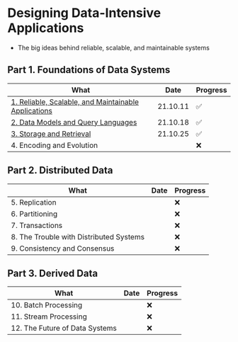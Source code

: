 # Designing Data-Intensive Applications

- The big ideas behind reliable, scalable, and maintainable systems

## Part 1. Foundations of Data Systems

|What|Date|Progress|
|-----|----|---|
|[1. Reliable, Scalable, and Maintainable Applications](part1_foundations_of_data_systems/01_reliable_scalable_and_maintainable_applications.md)|21.10.11|:white_check_mark:|
|[2. Data Models and Query Languages](part1_foundations_of_data_systems/02_data_models_and_query_languages.md)|21.10.18|:white_check_mark:|
|[3. Storage and Retrieval](part1_foundations_of_data_systems/03_storage_and_retrieval.md)| 21.10.25 |:white_check_mark:|
|4. Encoding and Evolution| |:x:|

## Part 2. Distributed Data

|What|Date|Progress|
|-----|----|---|
|5. Replication| |:x:|
|6. Partitioning| |:x:|
|7. Transactions| |:x:|
|8. The Trouble with Distributed Systems| |:x:|
|9. Consistency and Consensus| |:x:|

## Part 3. Derived Data

|What|Date|Progress|
|-----|----|---|
|10. Batch Processing| |:x:|
|11. Stream Processing| |:x:|
|12. The Future of Data Systems| |:x:|
